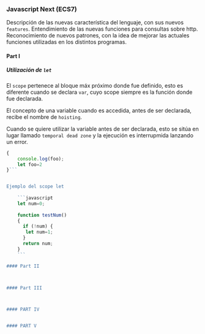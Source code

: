 ### Javascript Next (ECS7)

   Descripción de las nuevas característica del lenguaje, con sus nuevos `features`.
   Entendimiento de las nuevas funciones para consultas sobre http.
   Reconocimiento de nuevos patrones, con la idea de mejorar las actuales funciones utilizadas en los distintos programas.


#### Part I

##### Utilización de `let`
El `scope` pertenece al bloque máx próximo donde fue definido, esto es diferente cuando
se declara `var`, cuyo scope siempre es la función donde fue declarada.
    
El concepto de una variable cuando es accedida, antes de ser declarada, recibe el nombre
de `hoisting`.
    
 Cuando se quiere utilizar la variable antes de ser declarada, esto se sitúa en lugar llamado
`temporal dead zone` y la ejecución es interrupmida lanzando un error.
        
        
```javascript
{
    console.log(foo);
    let foo=2
}```


Ejemplo del scope let
    
    ```javascript
    let num=0;
    
    function testNum()
    {
      if (!num) {
       let num=1;
      }
      return num;
    }
    ```

#### Part II



#### Part III



#### PART IV


#### PART V
 
